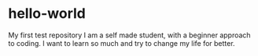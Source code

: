 # hello-world
My first test repository
I am a self made student, with a beginner approach to coding. I want to learn so much and try to change my life for better.

